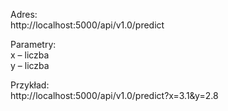 Adres:  
http://localhost:5000/api/v1.0/predict  

Parametry:  
x – liczba  
y – liczba  

Przykład:  
http://localhost:5000/api/v1.0/predict?x=3.1&y=2.8
